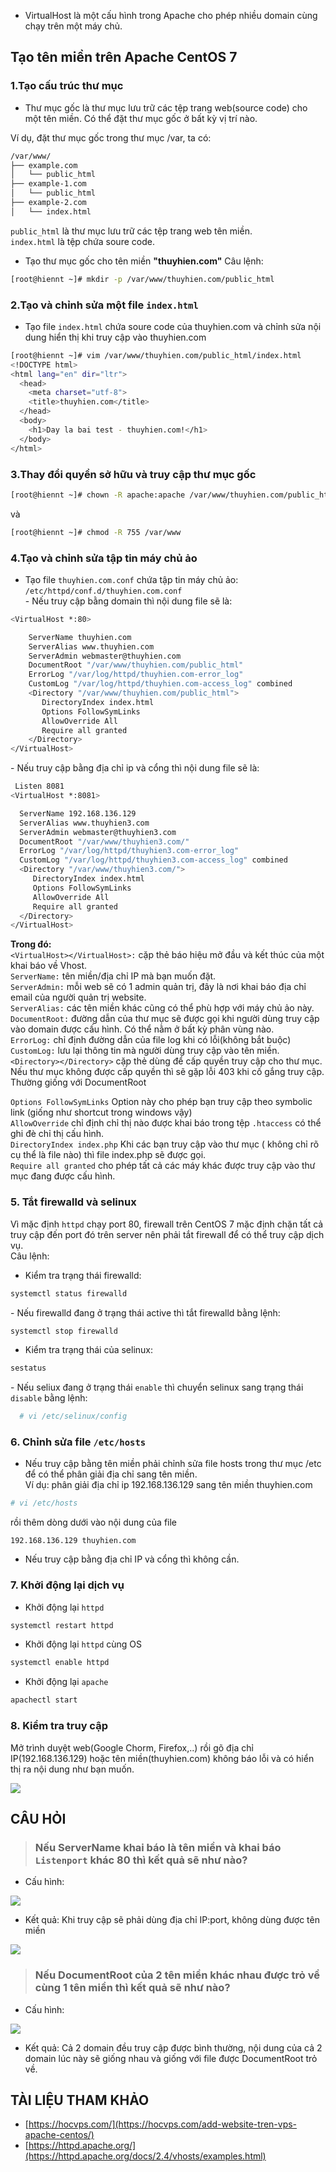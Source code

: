- VirtualHost là một cấu hình trong Apache cho phép nhiều domain cùng chạy trên một máy chủ.  
## Tạo tên miền trên Apache CentOS 7  
<a name="1.Tạo cấu trúc thư mục"></a>
### 1.Tạo cấu trúc thư mục  
- Thư mục gốc là thư mục lưu trữ các tệp trang web(source code) cho một tên miền. Có thể đặt thư mục gốc ở bất kỳ vị trí nào.  

Ví dụ, đặt thư mục gốc trong thư mục /var, ta có:  
```sh  
/var/www/  
├── example.com  
│   └── public_html  
├── example-1.com  
│   └── public_html  
├── example-2.com  
│   └── index.html    
```  

`public_html` là thư mục lưu trữ các tệp trang web tên miền.  
`index.html` là tệp chứa soure code.  
- Tạo thư mục gốc cho tên miền **"thuyhien.com"**
Câu lệnh:  
```sh
[root@hiennt ~]# mkdir -p /var/www/thuyhien.com/public_html
```  
<a name="2.Tạo và chỉnh sửa một file `index.html`"></a>
### 2.Tạo và chỉnh sửa một file `index.html`  
- Tạo file `index.html` chứa soure code của thuyhien.com và chỉnh sửa nội dung hiển thị khi truy cập vào thuyhien.com
```sh  
[root@hiennt ~]# vim /var/www/thuyhien.com/public_html/index.html
<!DOCTYPE html>
<html lang="en" dir="ltr">
  <head>
    <meta charset="utf-8">
    <title>thuyhien.com</title>
  </head>
  <body>
    <h1>Day la bai test - thuyhien.com!</h1>
  </body>
</html>
```
<a name="3.Thay đổi quyền sở hữu và truy cập thư mục gốc"></a>
### 3.Thay đổi quyền sở hữu và truy cập thư mục gốc 
```sh
[root@hiennt ~]# chown -R apache:apache /var/www/thuyhien.com/public_html
```  
và  
```sh
[root@hiennt ~]# chmod -R 755 /var/www
```  
<a name="4.Tạo và chỉnh sửa tập tin máy chủ ảo"></a>
### 4.Tạo và chỉnh sửa tập tin máy chủ ảo 
- Tạo file `thuyhien.com.conf` chứa tập tin máy chủ ảo: `/etc/httpd/conf.d/thuyhien.com.conf`  
   \- Nếu truy cập bằng domain thì nội dung file sẽ là:
```sh
<VirtualHost *:80>

    ServerName thuyhien.com
    ServerAlias www.thuyhien.com
    ServerAdmin webmaster@thuyhien.com
    DocumentRoot "/var/www/thuyhien.com/public_html"
    ErrorLog "/var/log/httpd/thuyhien.com-error_log"
    CustomLog "/var/log/httpd/thuyhien.com-access_log" combined
    <Directory "/var/www/thuyhien.com/public_html">
       DirectoryIndex index.html
       Options FollowSymLinks
       AllowOverride All
       Require all granted
    </Directory>
</VirtualHost>
```  
   \- Nếu truy cập bằng địa chỉ ip và cổng thì nội dung file sẽ là: 
  ```sh
   Listen 8081
<VirtualHost *:8081>

    ServerName 192.168.136.129
    ServerAlias www.thuyhien3.com
    ServerAdmin webmaster@thuyhien3.com
    DocumentRoot "/var/www/thuyhien3.com/"
    ErrorLog "/var/log/httpd/thuyhien3.com-error_log"
    CustomLog "/var/log/httpd/thuyhien3.com-access_log" combined
    <Directory "/var/www/thuyhien3.com/">
       DirectoryIndex index.html
       Options FollowSymLinks
       AllowOverride All
       Require all granted
    </Directory>
</VirtualHost>
  ```  
  **Trong đó:**  
  `<VirtualHost></VirtualHost>:` cặp thẻ báo hiệu mở đầu và kết thúc của một khai báo về Vhost.   
  `ServerName:` tên miền/địa chỉ IP mà bạn muốn đặt.  
  `ServerAdmin:` mỗi web sẽ có 1 admin quản trị, đây là nơi khai báo địa chỉ email của người quản trị website.  
  `ServerAlias:` các tên miền khác cũng có thể phù hợp với máy chủ ảo này.  
  `DocumentRoot:` đường dẫn của thư mục sẽ được gọi khi người dùng truy cập vào domain được cấu hình. Có thể nằm ở bất kỳ phân vùng nào.  
  `ErrorLog:` chỉ định đường dẫn của file log khi có lỗi(không bắt buộc)  
  `CustomLog:` lưu lại thông tin mà người dùng truy cập vào tên miền.  
  `<Directory></Directory>` cặp thẻ dùng để cấp quyền truy cập cho thư mục. Nếu thư mục không được cấp quyền thì sẽ gặp lỗi 403 khi cố gắng truy cập. Thường giống với DocumentRoot

  `Options FollowSymLinks` Option này cho phép bạn truy cập theo symbolic link (giống như shortcut trong windows vậy)  
  `AllowOverride` chỉ định chỉ thị nào được khai báo trong tệp `.htaccess` có thể ghi đè chỉ thị cấu hình.  
  `DirectoryIndex index.php` Khi các bạn truy cập vào thư mục ( không chỉ rõ cụ thể là file nào) thì file index.php sẽ được gọi.  
  `Require all granted` cho phép tất cả các máy khác được truy cập vào thư mục đang được cấu hình.  

<a name="5. Tắt firewalld và selinux"></a>
### 5. Tắt firewalld và selinux
Vì mặc định `httpd` chạy port 80, firewall trên CentOS 7 mặc định chặn tất cả truy cập đến port đó trên server nên phải tắt firewall để có thể truy cập dịch vụ.  
Câu lệnh:  
- Kiểm tra trạng thái firewalld:  
```sh
systemctl status firewalld
```  
  
  \- Nếu firewalld đang ở trạng thái active thì tắt firewalld bằng lệnh:  
```sh
systemctl stop firewalld
```  
- Kiểm tra trạng thái của selinux:  
```sh
sestatus
```  
   \- Nếu seliux đang ở trạng thái `enable` thì chuyển selinux sang trạng thái `disable` bằng lệnh:  
  ```sh 
    # vi /etc/selinux/config  
  ```  
<a name="6. Chỉnh sửa file `/etc/hosts`"></a>
### 6. Chỉnh sửa file `/etc/hosts`
- Nếu truy cập bằng tên miền phải chỉnh sửa file hosts trong thư mục /etc để có thể phân giải địa chỉ sang tên miền.  
Ví dụ: phân giải địa chỉ ip 192.168.136.129 sang tên miền thuyhien.com  
```sh
# vi /etc/hosts
```
rồi thêm dòng dưới vào nội dung của file  
```
192.168.136.129 thuyhien.com
```  
- Nếu truy cập bằng địa chỉ IP và cổng thì không cần.


<a name ="7. Khởi động lại dịch vụ"></a>
### 7. Khởi động lại dịch vụ 
- Khởi động lại `httpd`  
```sh
systemctl restart httpd
```  
- Khởi động lại `httpd` cùng OS
```sh
systemctl enable httpd
```

- Khởi động lại `apache`
```sh
apachectl start
```  
<a name ="8. Kiểm tra truy cập"></a>
### 8. Kiểm tra truy cập
Mở trình duyệt web(Google Chorm, Firefox,..) rồi gõ địa chỉ IP(192.168.136.129) hoặc tên miền(thuyhien.com) không báo lỗi và có hiển thị ra nội dung như bạn muốn.  

<img src ="../../../images/25 bai linux/thuyhien.com.png">


## CÂU HỎI
> ### Nếu ServerName khai báo là tên miền và khai báo `Listenport` khác 80 thì kết quả sẽ như nào?  
- Cấu hình:  

<img src ="../../../images/25 bai linux/thuyhien5.com.png">

- Kết quả: Khi truy cập sẽ phải dùng địa chỉ IP:port, không  dùng được tên miền  

<img src ="../../images/25 bai linux/photo_2019-07-23_09-26-45.jpg">  

> ### Nếu DocumentRoot của 2 tên miền khác nhau được trỏ về cùng 1 tên miền thì kết quả sẽ như nào?
- Cấu hình:  

<img src ="../../../images/25 bai linux/photo_2019-07-23_10-28-36.jpg">  

- Kết quả: Cả 2 domain đều truy cập được bình thường, nội dung của cả 2 domain lúc này sẽ giống nhau và giống với file được DocumentRoot trỏ về.  

## TÀI LIỆU THAM KHẢO  
- [https://hocvps.com/](https://hocvps.com/add-website-tren-vps-apache-centos/)  
- [https://httpd.apache.org/](https://httpd.apache.org/docs/2.4/vhosts/examples.html)

